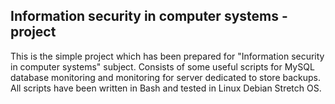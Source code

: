 ## Information security in computer systems - project

This is the simple project which has been prepared for "Information security in computer systems" subject. 
Consists of some useful scripts for MySQL database monitoring and monitoring for server dedicated to store backups.
All scripts have been written in Bash and tested in Linux Debian Stretch OS.

